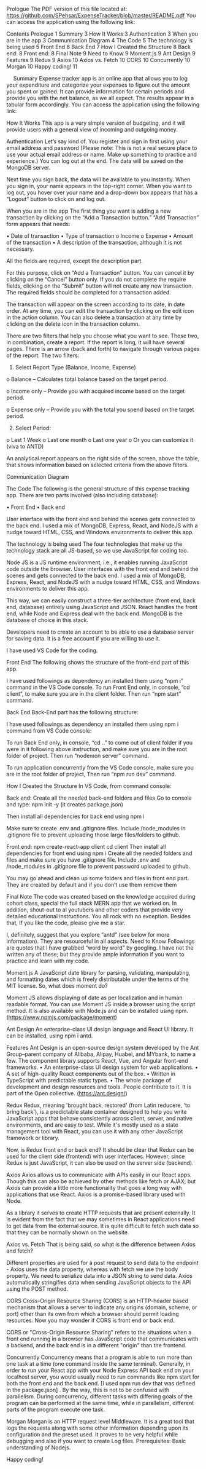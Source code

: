  
Prologue
The PDF version of this file located at:
 https://github.com/SPehsar/ExpenseTracker/blob/master/README.pdf
You can access the application using the following link:

Contents
Prologue	1
Summary	3
How It Works	3
Authentication	3
When you are in the app	3
Communication Diagram	4
The Code	5
The technology is being used	5
Front End	6
Back End	7
How I Created the Structure	8
Back end:	8
Front end:	8
Final Note	9
Need to Know	9
Moment.js	9
Ant Design	9
Features	9
Redux	9
Axios	10
Axios vs. Fetch	10
CORS	10
Concurrently	10
Morgan	10
Happy coding!	11


 
Summary
Expense tracker app is an online app that allows you to log your expenditure and categorize your expenses to figure out the amount you spent or gained. It can provide information for certain periods and provide you with the net balance, as we all expect.  The results appear in a tabular form accordingly. You can access the application using the following link:

How It Works
This app is a very simple version of budgeting, and it will provide users with a general view of incoming and outgoing money. 

Authentication
Let’s say kind of. You register and sign in first using your email address and password (Please note: This is not a real secure place to use your actual email address or name.  Make up something to practice and experience.)  You can log out at the end.  The data will be saved on the MongoDB server.  

Next time you sign back, the data will be available to you instantly. When you sign in, your name appears in the top-right corner.  When you want to log out, you hover over your name and a drop-down box appears that has a “Logout” button to click on and log out.

When you are in the app
The first thing you want is adding a new transaction by clicking on the “Add a Transaction button.”   “Add Transaction” form appears that needs:

•	Date of transaction
•	Type of transaction
o	Income
o	Expense
•	Amount of the transaction
•	A description of the transaction, although it is not necessary.

All the fields are required, except the description part. 

For this purpose, click on “Add a Transaction” button.  You can cancel it by clicking on the “Cancel” button only.  If you do not complete the require fields, clicking on the “Submit” button will not create any new transaction.  The required fields should be completed for a transaction added.

The transaction will appear on the screen according to its date, in date order.   At any time, you can edit the transaction by clicking on the edit icon in the action column.  You can also delete a transaction at any time by clicking on the delete icon in the transaction column.

There are two filters that help you choose what you want to see.  These two, in combination, create a report.  If the report is long, it will have several pages. There is an arrow (back and forth) to navigate through various pages of the report.
The two filters:

1.	Select Report Type (Balance, Income, Expense)

o	Balance – Calculates total balance based on the target period.

o	Income only – Provide you with acquired income based on the target period.

o	Expense only – Provide you with the total you spend based on the target period.

2.	Select Period:

o	Last 1 Week
o	Last one month
o	Last one year
o	Or you can customize it (viva to ANTD)

An analytical report appears on the right side of the screen, above the table, that shows information based on selected criteria from the above filters.

Communication Diagram

 

The Code
The following is the general structure of this expense tracking app. There are two parts involved (also including database):

•	Front End
•	Back end

User interface with the front end and behind the scenes gets connected to the back end.  I used a mix of MongoDB, Express, React, and NodeJS with a nudge toward HTML, CSS, and Windows environments to deliver this app. 

The technology is being used
The four technologies that make up the technology stack are all JS-based, so we use JavaScript for coding too. 

Node JS is a JS runtime environment, i.e., it enables running JavaScript code outside the browser. User interfaces with the front end and behind the scenes and gets connected to the back end.  I used a mix of MongoDB, Express, React, and NodeJS with a nudge toward HTML, CSS, and Windows environments to deliver this app. 

This way, we can easily construct a three-tier architecture (front end, back end, database) entirely using JavaScript and JSON. React handles the front end, while Node and Express deal with the back end. MongoDB is the database of choice in this stack.

Developers need to create an account to be able to use a database server for saving data.  It is a free account if you are willing to use it.

I have used VS Code for the coding.

Front End
The following shows the structure of the front-end part of this app.

 

I have used followings as dependency an installed them using “npm i” command in the VS Code console.  To run Front End only, in console, “cd client”, to make sure you are in the client folder.  Then run “npm start” command.
 
Back End
Back-End part has the following structure:
 
I have used followings as dependency an installed them using npm i command from VS Code console:
 

To run Back End only, in console, “cd ..” to come out of client folder if you were in it following above instruction, and make sure you are in the root folder of project.  Then run “nodemon server” command.

To run application concurrently from the VS Code console, make sure you are in the root folder of project, Then run “npm run dev” command.


How I Created the Structure
In VS Code, from command console:

Back end:
Create all the needed back-end folders and files 
Go to console and type: npm init -y
(it creates package.json)

Then install all dependencies for back end using npm i

Make sure to create .env and .gitignore files.
Include /node_modules in .gitignore file to prevent uploading those large files/folders to github.

Front end:
npm  create-react-app  client
cd client
Then install all dependencies for front end using npm i
Create all the needed folders and files and make sure you have .gitignore file.
Include .env and /node_modules in .gitignore file to prevent password uploaded to github.

You may go ahead and clean up some folders and files in front end part.  They are created by default and if you don’t use them remove them

Final Note
The code was created based on the knowledge acquired during cohort class, special the full stack MERN app that we worked on.  In addition, shout-out to al youtubers and other coders that provide very detailed educational instructions.  You all rock with no exception. Besides that, If you like the code, please give me a star.

I, definitely, suggest that you explore “antd” (see below for more information).  They are resourceful in all aspects.
Need to Know
Followings are quotes that I have grabbed “word by word” by googling.  I have not the written any of these; but they provide ample information if you want to practice and learn with my code.

Moment.js
A JavaScript date library for parsing, validating, manipulating, and formatting dates which is freely distributable under the terms of the MIT license. So, what does moment do?

Moment JS allows displaying of date as per localization and in human readable format. You can use Moment JS inside a browser using the script method. It is also available with Node.js and can be installed using npm. (https://www.npmjs.com/package/moment)

Ant Design
An enterprise-class UI design language and React UI library. It can be installed, using npm i antd.

Features
Ant Design is an open-source design system developed by the Ant Group–parent company of Alibaba, Alipay, Huabei, and MYbank, to name a few. The component library supports React, Vue, and Angular front-end frameworks.
•	An enterprise-class UI design system for web applications.
•	A set of high-quality React components out of the box.
•	Written in TypeScript with predictable static types.
•	The whole package of development and design resources and tools.
People contribute to it.  It is part of the Open collective. (https://ant.design/)

Redux
Redux,  meaning 'brought back, restored' (from Latin reducere, 'to bring back'), is a predictable state container designed to help you write JavaScript apps that behave consistently across client, server, and native environments, and are easy to test. While it's mostly used as a state management tool with React, you can use it with any other JavaScript framework or library.

Now, is Redux front end or back end?
It should be clear that Redux can be used for the client side (frontend) with user interfaces. However, since Redux is just JavaScript, it can also be used on the server side (backend).

Axios
Axios allows us to communicate with APIs easily in our React apps. Though this can also be achieved by other methods like fetch or AJAX; but Axios can provide a little more functionality that goes a long way with applications that use React. Axios is a promise-based library used with Node.

As a library it serves to create HTTP requests that are present externally. It is evident from the fact that we may sometimes in React applications need to get data from the external source. It is quite difficult to fetch such data so that they can be normally shown on the website.

Axios vs. Fetch
That is being said, so what is the difference between Axios and fetch?

Different properties are used for a post request to send data to the endpoint - Axios uses the data property, whereas with fetch we use the body property. We need to serialize data into a JSON string to send data. Axios automatically stringifies data when sending JavaScript objects to the API using the POST method.

CORS
Cross-Origin Resource Sharing (CORS) is an HTTP-header based mechanism that allows a server to indicate any origins (domain, scheme, or port) other than its own from which a browser should permit loading resources. Now you may wonder if CORS is front end or back end.

CORS or "Cross-Origin Resource Sharing" refers to the situations when a front end running in a browser has JavaScript code that communicates with a backend, and the back end is in a different "origin" than the frontend.

Concurrently
Concurrency means that a program is able to run more than one task at a time (one command inside the same terminal). Generally, in order to run your React app with your Node Express API back end on your localhost server, you would usually need to run commands like npm start for both the front end and the back end. [I used npm run dev that was defined in the package.json] .  By the way, this is not to be confused with parallelism. During concurrency, different tasks with differing goals of the program can be performed at the same time, while in parallelism, different parts of the program execute one task. 

Morgan 
Morgan is an HTTP request level Middleware. It is a great tool that logs the requests along with some other information depending upon its configuration and the preset used. It proves to be very helpful while debugging and also if you want to create Log files. Prerequisites: Basic understanding of Nodejs.
 
Happy coding!


